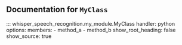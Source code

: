 ## Documentation for `MyClass`

::: whisper_speech_recognition.my_module.MyClass
    handler: python
    options:
      members:
        - method_a
        - method_b
      show_root_heading: false
      show_source: true
